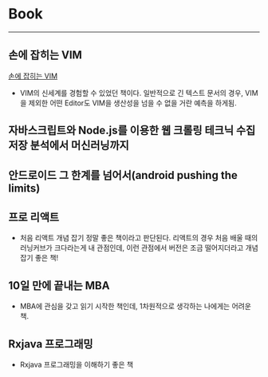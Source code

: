 
# Book

---

## 손에 잡히는 VIM

[손에 잡히는 VIM](손에%20잡히는%20VIM.md)

  - VIM의 신세계를 경험할 수 있었던 책이다. 일반적으로 긴 텍스트 문서의 경우, VIM을 제외한 어떤 Editor도 VIM을 생산성을 넘을 수 없을 거란 예측을 하게됨.
## 자바스크립트와 Node.js를 이용한 웹 크롤링 테크닉 수집 저장 분석에서 머신러닝까지  


## 안드로이드 그 한계를 넘어서(android pushing the limits)


## 프로 리액트
  - 처음 리액트 개념 잡기 정말 좋은 책이라고 판단된다. 리액트의 경우 처음 배울 때의 러닝커브가 크다라는게 내 관점인데, 이런 관점에서 버전은 조금 떨어지더라고 개념잡기 좋은 책!

##  10일 만에 끝내는 MBA
  - MBA에 관심을 갖고 읽기 시작한 책인데, 1차원적으로 생각하는 나에게는 어려운 책.

## Rxjava 프로그래밍

- Rxjava 프로그래밍을 이해하기 좋은 책